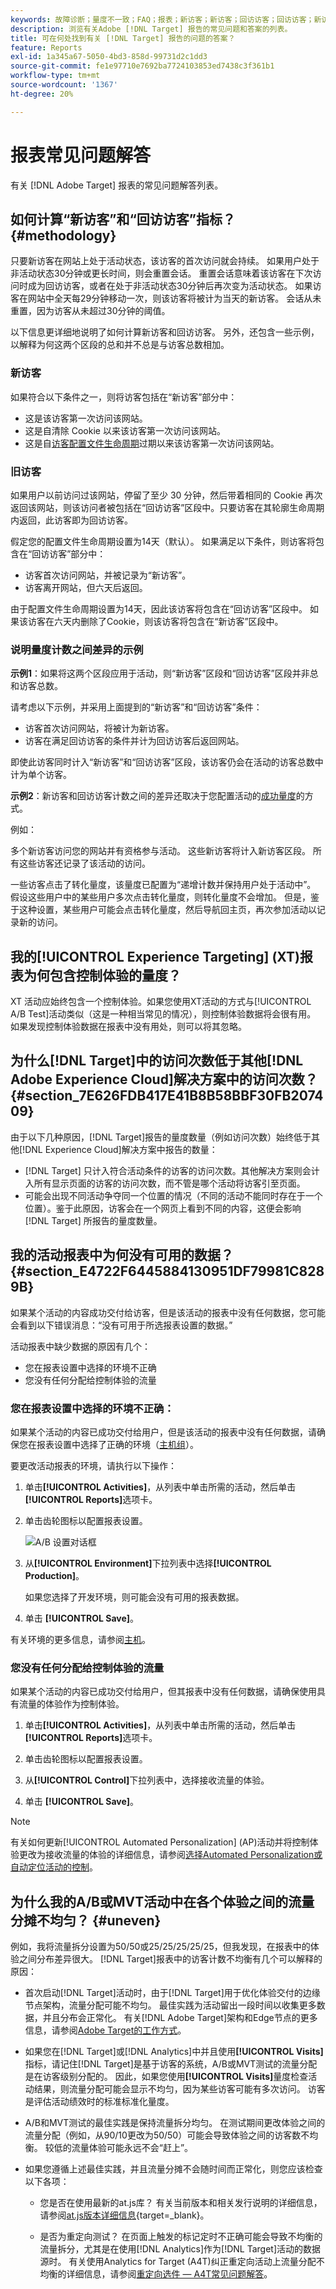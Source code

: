 ```yaml
---
keywords: 故障诊断；量度不一致；FAQ；报表；新访客；新访客；回访访客；回访访客；新访问
description: 浏览有关Adobe [!DNL Target] 报告的常见问题和答案的列表。
title: 可在何处找到有关 [!DNL Target] 报告的问题的答案？
feature: Reports
exl-id: 1a345a67-5050-4bd3-858d-99731d2c1dd3
source-git-commit: fe1e97710e7692ba7724103853ed7438c3f361b1
workflow-type: tm+mt
source-wordcount: '1367'
ht-degree: 20%

---
```


# 报表常见问题解答

有关 [!DNL Adobe Target] 报表的常见问题解答列表。

## 如何计算“新访客”和“回访访客”指标？ {#methodology}

只要新访客在网站上处于活动状态，该访客的首次访问就会持续。
如果用户处于非活动状态30分钟或更长时间，则会重置会话。 重置会话意味着该访客在下次访问时成为回访访客，或者在处于非活动状态30分钟后再次变为活动状态。
如果访客在网站中全天每29分钟移动一次，则该访客将被计为当天的新访客。 会话从未重置，因为访客从未超过30分钟的阈值。

以下信息更详细地说明了如何计算新访客和回访访客。 另外，还包含一些示例，以解释为何这两个区段的总和并不总是与访客总数相加。

### 新访客

如果符合以下条件之一，则将访客包括在“新访客”部分中：

* 这是该访客第一次访问该网站。
* 这是自清除 Cookie 以来该访客第一次访问该网站。
* 这是自[访客配置文件生命周期](/help/main/c-target/c-visitor-profile/visitor-profile-lifetime.md)过期以来该访客第一次访问该网站。

### 旧访客

如果用户以前访问过该网站，停留了至少 30 分钟，然后带着相同的 Cookie 再次返回该网站，则该访问者被包括在“回访访客”区段中。只要访客在其轮廓生命周期内返回，此访客即为回访访客。

假定您的配置文件生命周期设置为14天（默认）。 如果满足以下条件，则访客将包含在“回访访客”部分中：

* 访客首次访问网站，并被记录为“新访客”。
* 访客离开网站，但六天后返回。

由于配置文件生命周期设置为14天，因此该访客将包含在“回访访客”区段中。 如果该访客在六天内删除了Cookie，则该访客将包含在“新访客”区段中。

### 说明量度计数之间差异的示例

**示例1**：如果将这两个区段应用于活动，则“新访客”区段和“回访访客”区段并非总和访客总数。

请考虑以下示例，并采用上面提到的“新访客”和“回访访客”条件：

* 访客首次访问网站，将被计为新访客。
* 访客在满足回访访客的条件并计为回访访客后返回网站。

即使此访客同时计入“新访客”和“回访访客”区段，该访客仍会在活动的访客总数中计为单个访客。

**示例2**：新访客和回访访客计数之间的差异还取决于您配置活动的[成功量度](/help/main/c-activities/r-success-metrics/success-metrics.md)的方式。

例如：

多个新访客访问您的网站并有资格参与活动。 这些新访客将计入新访客区段。 所有这些访客还记录了该活动的访问。

一些访客点击了转化量度，该量度已配置为“递增计数并保持用户处于活动中”。 假设这些用户中的某些用户多次点击转化量度，则转化量度不会增加。 但是，鉴于这种设置，某些用户可能会点击转化量度，然后导航回主页，再次参加活动以记录新的访问。

## 我的[!UICONTROL Experience Targeting] (XT)报表为何包含控制体验的量度？

XT 活动应始终包含一个控制体验。如果您使用XT活动的方式与[!UICONTROL A/B Test]活动类似（这是一种相当常见的情况），则控制体验数据将会很有用。 如果发现控制体验数据在报表中没有用处，则可以将其忽略。

## 为什么[!DNL Target]中的访问次数低于其他[!DNL Adobe Experience Cloud]解决方案中的访问次数？ {#section_7E626FDB417E41B8B58BBF30FB207409}

由于以下几种原因，[!DNL Target]报告的量度数量（例如访问次数）始终低于其他[!DNL Experience Cloud]解决方案中报告的数量：

* [!DNL Target] 只计入符合活动条件的访客的访问次数。其他解决方案则会计入所有显示页面的访客的访问次数，而不管是哪个活动将访客引至页面。
* 可能会出现不同活动争夺同一个位置的情况（不同的活动不能同时存在于一个位置）。鉴于此原因，访客会在一个网页上看到不同的内容，这便会影响 [!DNL Target] 所报告的量度数量。

## 我的活动报表中为何没有可用的数据？ {#section_E4722F6445884130951DF79981C8289B}

如果某个活动的内容成功交付给访客，但是该活动的报表中没有任何数据，您可能会看到以下错误消息：“没有可用于所选报表设置的数据。”

活动报表中缺少数据的原因有几个：

* 您在报表设置中选择的环境不正确
* 您没有任何分配给控制体验的流量

### 您在报表设置中选择的环境不正确：

如果某个活动的内容已成功交付给用户，但是该活动的报表中没有任何数据，请确保您在报表设置中选择了正确的环境（[主机组](/help/main/administrating-target/hosts.md)）。

要更改活动报表的环境，请执行以下操作：

1. 单击&#x200B;**[!UICONTROL Activities]**，从列表中单击所需的活动，然后单击&#x200B;**[!UICONTROL Reports]**&#x200B;选项卡。
1. 单击齿轮图标以配置报表设置。

   ![A/B 设置对话框](/help/main/c-reports/c-report-settings/assets/ab_settings_dialog.png)

1. 从&#x200B;**[!UICONTROL Environment]**&#x200B;下拉列表中选择&#x200B;**[!UICONTROL Production]**。

   如果您选择了开发环境，则可能会没有可用的报表数据。

1. 单击 **[!UICONTROL Save]**。

有关环境的更多信息，请参阅[主机](/help/main/administrating-target/hosts.md#concept_516BB01EBFBD4449AB03940D31AEB66E)。

### 您没有任何分配给控制体验的流量

如果某个活动的内容已成功交付给用户，但其报表中没有任何数据，请确保使用具有流量的体验作为控制体验。

1. 单击&#x200B;**[!UICONTROL Activities]**，从列表中单击所需的活动，然后单击&#x200B;**[!UICONTROL Reports]**&#x200B;选项卡。
1. 单击齿轮图标以配置报表设置。

1. 从&#x200B;**[!UICONTROL Control]**&#x200B;下拉列表中，选择接收流量的体验。

1. 单击 **[!UICONTROL Save]**。

>[!NOTE]
>
>有关如何更新[!UICONTROL Automated Personalization] (AP)活动并将控制体验更改为接收流量的体验的详细信息，请参阅[选择Automated Personalization或自动定位活动的控制](/help/main/c-activities/t-automated-personalization/experience-as-control.md)。


## 为什么我的A/B或MVT活动中在各个体验之间的流量分摊不均匀？ {#uneven}

例如，我将流量拆分设置为50/50或25/25/25/25/25，但我发现，在报表中的体验之间分布差异很大。 [!DNL Target]报表中的访客计数不均衡有几个可以解释的原因：

* 首次启动[!DNL Target]活动时，由于[!DNL Target]用于优化体验交付的边缘节点架构，流量分配可能不均匀。 最佳实践为活动留出一段时间以收集更多数据，并且分布会正常化。 有关[!DNL Adobe Target]架构和Edge节点的更多信息，请参阅[Adobe Target的工作方式](/help/main/c-intro/how-target-works.md)。
* 如果您在[!DNL Target]或[!DNL Analytics]中并且使用&#x200B;**[!UICONTROL Visits]**&#x200B;指标，请记住[!DNL Target]是基于访客的系统，A/B或MVT测试的流量分配是在访客级别分配的。 因此，如果您使用&#x200B;**[!UICONTROL Visits]**&#x200B;量度检查活动结果，则流量分配可能会显示不均匀，因为某些访客可能有多次访问。 访客是评估活动绩效时的标准标准化量度。
* A/B和MVT测试的最佳实践是保持流量拆分均匀。 在测试期间更改体验之间的流量分配（例如，从90/10更改为50/50）可能会导致体验之间的访客数不均衡。 较低的流量体验可能永远不会“赶上”。
* 如果您遵循上述最佳实践，并且流量分摊不会随时间而正常化，则您应该检查以下各项：

   * 您是否在使用最新的at.js库？ 有关当前版本和相关发行说明的详细信息，请参阅[at.js版本详细信息](https://experienceleague.adobe.com/docs/target-dev/developer/client-side/at-js-implementation/target-atjs-versions.html){target=_blank}。

   * 是否为重定向测试？ 在页面上触发的标记定时不正确可能会导致不均衡的流量拆分，尤其是在使用[!DNL Analytics]作为[!DNL Target]活动的数据源时。 有关使用Analytics for Target (A4T)纠正重定向活动上流量分配不均衡的详细信息，请参阅[重定向选件 — A4T常见问题解答](/help/main/c-integrating-target-with-mac/a4t/r-a4t-faq/a4t-faq-redirect-offers.md)。
